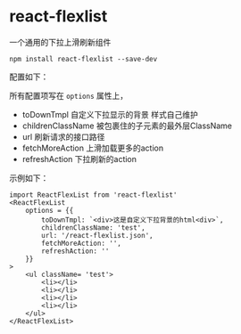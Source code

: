 # react-flexlist

一个通用的下拉上滑刷新组件

```shell
npm install react-flexlist --save-dev
```

配置如下：

所有配置项写在 `options` 属性上，

- toDownTmpl 自定义下拉显示的背景 样式自己维护
- childrenClassName 被包裹住的子元素的最外层ClassName
- url 刷新请求的接口路径
- fetchMoreAction 上滑加载更多的action
- refreshAction 下拉刷新的action

示例如下：

```javasctipt
import ReactFlexList from 'react-flexlist'
<ReactFlexList
    options = {{
        toDownTmpl: `<div>这是自定义下拉背景的html<div>`,
        childrenClassName: 'test',
        url: '/react-flexlist.json',
        fetchMoreAction: '',
        refreshAction: ''
    }}
>
    <ul className= 'test'>
        <li></li>
        <li></li>
        <li></li>
        <li></li>
    </ul>
</ReactFlexList>
```
